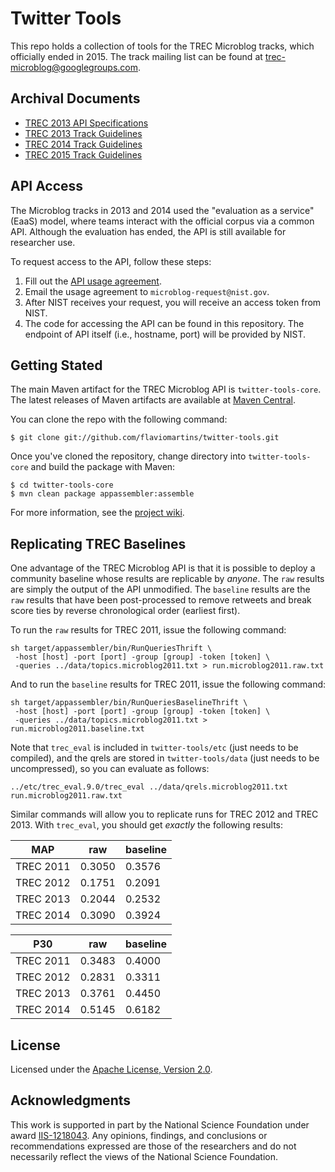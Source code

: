 Twitter Tools
=============

This repo holds a collection of tools for the TREC Microblog tracks, which officially ended in 2015. The track mailing list can be found at [trec-microblog@googlegroups.com](http://groups.google.com/group/trec-microblog).

Archival Documents
------------------

+ [TREC 2013 API Specifications](https://github.com/lintool/twitter-tools/wiki/TREC-2013-API-Specifications)
+ [TREC 2013 Track Guidelines](https://github.com/lintool/twitter-tools/wiki/TREC-2013-Track-Guidelines)
+ [TREC 2014 Track Guidelines](https://github.com/lintool/twitter-tools/wiki/TREC-2014-Track-Guidelines)
+ [TREC 2015 Track Guidelines](https://github.com/lintool/twitter-tools/wiki/TREC-2015-Track-Guidelines)

API Access
----------

The Microblog tracks in 2013 and 2014 used the "evaluation as a service" (EaaS) model, where teams interact with the official corpus via a common API. Although the evaluation has ended, the API is still available for researcher use.

To request access to the API, follow these steps:

1. Fill out the [API usage agreement](http://lintool.github.io/twitter-tools/API-agreement.pdf).
2. Email the usage agreement to `microblog-request@nist.gov`.
3. After NIST receives your request, you will receive an access token from NIST.
4. The code for accessing the API can be found in this repository. The endpoint of API itself (i.e., hostname, port) will be provided by NIST.

Getting Stated
--------------

The main Maven artifact for the TREC Microblog API is `twitter-tools-core`. The latest releases of Maven artifacts are available at [Maven Central](http://search.maven.org/#search%7Cga%7C1%7Ccc.twittertools).

You can clone the repo with the following command:

```
$ git clone git://github.com/flaviomartins/twitter-tools.git
``` 

Once you've cloned the repository, change directory into `twitter-tools-core` and build the package with Maven:

```
$ cd twitter-tools-core
$ mvn clean package appassembler:assemble
```

For more information, see the [project wiki](https://github.com/lintool/twitter-tools/wiki).

Replicating TREC Baselines
--------------------------

One advantage of the TREC Microblog API is that it is possible to deploy a community baseline whose results are replicable by *anyone*. The `raw` results are simply the output of the API unmodified. The `baseline` results are the `raw` results that have been post-processed to remove retweets and break score ties by reverse chronological order (earliest first).

To run the `raw` results for TREC 2011, issue the following command:

```
sh target/appassembler/bin/RunQueriesThrift \
 -host [host] -port [port] -group [group] -token [token] \
 -queries ../data/topics.microblog2011.txt > run.microblog2011.raw.txt
```

And to run the `baseline` results for TREC 2011, issue the following command:

```
sh target/appassembler/bin/RunQueriesBaselineThrift \
 -host [host] -port [port] -group [group] -token [token] \
 -queries ../data/topics.microblog2011.txt > run.microblog2011.baseline.txt
```

Note that `trec_eval` is included in `twitter-tools/etc` (just needs to be compiled), and the qrels are stored in `twitter-tools/data` (just needs to be uncompressed), so you can evaluate as follows:

```
../etc/trec_eval.9.0/trec_eval ../data/qrels.microblog2011.txt run.microblog2011.raw.txt
```

Similar commands will allow you to replicate runs for TREC 2012 and TREC 2013. With `trec_eval`, you should get *exactly* the following results:

MAP       | raw    | baseline
----------|--------|---------
TREC 2011 | 0.3050 | 0.3576
TREC 2012 | 0.1751 | 0.2091
TREC 2013 | 0.2044 | 0.2532
TREC 2014 | 0.3090 | 0.3924

P30       | raw    | baseline
----------|--------|---------
TREC 2011 | 0.3483 | 0.4000
TREC 2012 | 0.2831 | 0.3311
TREC 2013 | 0.3761 | 0.4450
TREC 2014 | 0.5145 | 0.6182


License
-------

Licensed under the [Apache License, Version 2.0](http://www.apache.org/licenses/LICENSE-2.0).


Acknowledgments
---------------

This work is supported in part by the National Science Foundation under award [IIS-1218043](http://www.nsf.gov/awardsearch/showAward?AWD_ID=1218043). Any opinions, findings, and conclusions or recommendations expressed are those of the researchers and do not necessarily reflect the views of the National Science Foundation.
